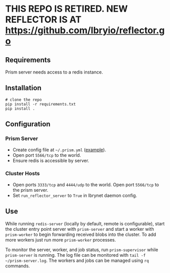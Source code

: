 # THIS REPO IS RETIRED. NEW REFLECTOR IS AT https://github.com/lbryio/reflector.go

## Requirements

Prism server needs access to a redis instance.


## Installation

```
# clone the repo
pip install -r requirements.txt
pip install .
```


## Configuration

### Prism Server

- Create config file at `~/.prism.yml` ([example](https://github.com/lbryio/reflector-cluster/blob/master/prism.yml)).
- Open port `5566/tcp` to the world.
- Ensure redis is accessible by server.

### Cluster Hosts

- Open ports `3333/tcp` and `4444/udp` to the world. Open port `5566/tcp` to the prism server.
- Set `run_reflector_server` to `True` in lbrynet daemon config.


## Use

While running `redis-server` (locally by default, remote is configurable), start the cluster entry point 
server with `prism-server` and start a worker with `prism-worker` to begin forwarding received blobs into the cluster. To add more workers just run more `prism-worker` processes.

To monitor the server, worker, and job status, run `prism-supervisor` while `prism-server` is running. The log file can be monitored with 
`tail -f ~/prism-server.log`. The workers and jobs can be managed using `rq` commands.
